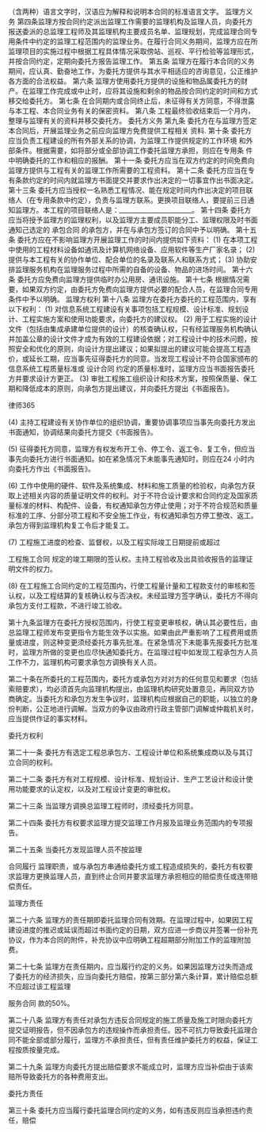 
 （含两种）语言文字时，汉语应为解释和说明本合同的标准语言文字。
监理方义务
第四条监理方按合同约定派出监理工作需要的监理机构及监理人员，向委托方报送委派的总监理工程师及其监理机构主要成员名单、监理规划，完成监理合同专用条件中约定的监理工程范围内的监理业务。在履行合同义务期间，监理方应在所监理项目的实施过程中根据工程具体情况采取傍站、巡视、平行检验等监理形式，并按合同约定，定期向委托方报告监理工作。
第五条 监理方在履行本合同的义务期间，应认真、勤奋地工作，为委托方提供与其水平相适应的咨询意见，公正维护各方面的合法权益。
第六条    监理方使用委托方提供的设施和物品属委托方的财产。在监理工作完成或中止时，应将其设施和剩余的物品按合同约定的时间和方式移交给委托方。
第七条    在合同期内或合同终止后，未征得有关方同意，不得泄露与本工程、本合同业务有关的保密资料。
第八条 工程最终验收结束后一个月内，整理与监理有关的资料并移交委托方。
委托方义务
第九条 委托方在与监理方签定本合同后，开展监理业务之前应向监理方免费提供工程相关
资料.
第十条 委托方应当负责工程建设的所有外部关系的协调，为监理工作提供规定的工作环境
和外部条件。根据需要，如将部分或全部协调工作委托监理方承担，则应在专用条
件中明确委托的工作和相应的报酬。
第十一条 委托方应当在双方约定的时间免费向监理方提供与工程有关的监理工作所需要的工程资料。
第十二条 委托方应当在专有条款约定的时间内就监理方书面提交并要求作出决定的一切事宜作出书面决定。
第十三条 委托方应当授权一名熟悉工程情况、能在规定时间内作出决定的项目联络人（在专用条款中约定），负责与监理方联系。更换项目联络人，要提前三日通知监理方。本工程的项目联络人是：_______________________。
第十四条 委托方应当将授予监理方的监理权利，以及监理方主要成员职能分工、监理权限及时书面通知己选定的
承包合同
的承包方，并在与承包方签订的合同中予以明确。
第十五条 委托方应在不影响监理方开展监理工作的时间内提供如下资料：
(1)    在本项工程中使用的工程材料设备如通讯及计算机网络设备、应用软件等生产厂家名录；
(2)    提供与本工程有关的协作单位、配合单位的名录及联系人和联系方式；
(3)    协助安排监理服务机构在监理服务过程中所需的自备的设备、物品的进场时间。
第十六条 委托方应免费向监理方提供临时办公用房、通讯设施。
第十七条 根据情况需要，如果双方约定，由委托方免费向监理方提供必要的配合人员，在监理合同专用条件中予以明确。
监理方权利
第十八条 监理方在委托方委托的工程范围内，享有以下权利：
(1)    对信息系统工程建设有关事项包括工程规模、设计标准、规划设计、工程实施方案和使用功能要求，向委托方的建议权。
(2)    用于工程实施的设计文件（包括由集成承建单位提供的设计）的核查确认权，只有经监理服务机构确认并加盖公章的设计文件才成为有效的工程建设依据；对工程设计中的技术问题，按照安全和优化的原则，向设计方提出建议；如果拟提出的建议可能会提高工程造价，或延长工期，应当事先征得委托方的同意。当发现工程设计不符合国家颁布的信息系统工程质量标准或
设计合同
约定的质量标准时，监理方应当书面报告委托方并要求设计方更正。
(3)    审批工程施工组织设计和技术方案，按照保质量、保工期和降低成本的原则，向承包方提出建议，并向委托方提出《书面报告》。 




 
律师365






(4)    主持工程建设有关协作单位的组织协调，重要协调事项应当事先向委托方发出书面通知，协调结果向委托方提交《书面报告》。

(5)    征得委托方同意，监理方有权发布开工令、停工令、返工令、复工令，但应当事先向委托方进行书面通知。如在紧急情况下未能事先通知时，则应在24 小时内向委托方作出《书面报告》。

(6)    工作中使用的硬件、软件及系统集成、材料和施工质量的检验权，向承包方获取上述相关内容的质量证明文件的权利。对于不符合设计要求和合同约定及国家质量标准的材料、构配件、设备，有权通知承包方停止使用；对于不符合规范和质量标准的工序、分部分项工程和不安全施工作业，有权通知承包方停工整改、返工。承包方得到监理机构复工令后才能复工。

(7)    工程施工进度的检查、监督权，以及工程实际竣工日期提前或超过

工程施工合同
规定的竣工期限的签认权。主持工程验收及出具验收报告的监理证明文件的权力。

(8)    在工程施工合同约定的工程范围内，行使工程量计量和工程款支付的审核和签认权，以及工程结算的复核确认权与否决权。未经监理方签字确认，委托方不得向承包方支付工程款，不进行竣工验收。

第十九条监理方在委托方授权范围内，行使工程变更审核权，确认其必要性后，由总监理工程师发布变更指令方能生效予以实施。如果由此严重影响了工程费用或质量或进度，则这种变更须经委托方事先批准。在紧急情况下未能事先报委托方批准时，监理方所做的变更也应尽快通知委托方。在监理过程中如发现工程承包方人员工作不力，监理机构可要求承包方调换有关人员。

第二十条在所委托的工程范围内，委托方或承包方对对方的任何意见和要求（包括索赔要求），均必须首先向监理机构提出，由监理机构研究处置意见，再同双方协商确定。当委托方和承包方发生争议时，监理机构应根据自己的职能，以独立的身份判断，公正地进行调解。当双方的争议由政府行政主管部门调解或仲裁机关时，应当提供作证的事实材料。

委托方权利

第二十一条 委托方有选定工程总承包方、工程设计单位和系统集成商以及与其订立合同的权利。

第二十二条 委托方有对工程规模、设计标准、规划设计、生产工艺设计和设计使用功能要求的认定权，以及对工程设计变更的审批权。

第二十三条 当监理方调换总监理工程师时，须经委托方同意。

第二十四条 委托方有权要求监理方提交监理工作月报及监理业务范围内的专项报告。

第二十五条 当委托方发现监理人员不按监理

合同履行
监理职责，或与承包方串通给委托方或工程造成损失的，委托方有权要求监理方更换监理人员，直到终止合同并要求监理方承担相应的赔偿责任或连带赔偿责任。

监理方责任

第二十六条 监理方的责任期即委托监理合同有效期。在监理过程中，如果因工程建设进度的推迟或延误而超过书面约定的日期，双方应进一步商议并签署一份补充协议，作为本合同的附件，补充协议中应明确工程超期部分附加工作的监理附加费。

第二十七条 监理方在责任期内，应当履行约定的义务。如果因监理方过失而造成了委托方的经济损失，应当向委托方赔偿，按第三部分第六条计算，累计赔偿总额不应超过该工程监理

服务合同
款的50%。

第二十八条 监理方有责任对承包方违反合同规定的施工质量及施工时限向委托方提交证明报告，但不因承包方的违规操作而承担责任。因不可抗力导致委托监理合同不能全部或部分履行，监理方不承担责任，但有责任维护委托方的权益，保证工程按质按量完成。

第二十九条 监理方向委托方提出赔偿要求不能成立时，监理方应当补偿由于该索赔所导致委托方的各种费用支出。

委托方责任

第三十条 委托方应当履行委托监理合同约定的义务，如有违反则应当承担违约责任，赔偿 


 

 
 
 
 
 
  


  
 

  


  


  
 
 
 
 

